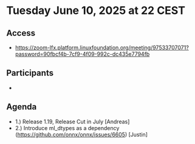 # Tuesday June 10, 2025 at 22 CEST

## Access
* https://zoom-lfx.platform.linuxfoundation.org/meeting/97533707071?password=90fbcf4b-7cf9-4f09-992c-dc435e7794fb

## Participants
* 

## Agenda
* 1.) Release 1.19, Release Cut in July [Andreas]
* 2.) Introduce ml_dtypes as a dependency (https://github.com/onnx/onnx/issues/6605) [Justin]



